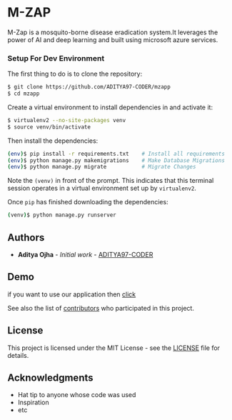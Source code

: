 # M-ZAP
M-Zap is a mosquito-borne disease eradication system.It leverages the power of AI and deep learning and built using microsoft azure services.


### Setup For Dev Environment

The first thing to do is to clone the repository:

```sh
$ git clone https://github.com/ADITYA97-CODER/mzapp
$ cd mzapp
```

Create a virtual environment to install dependencies in and activate it:

```sh
$ virtualenv2 --no-site-packages venv
$ source venv/bin/activate
```
Then install the dependencies:

```sh
(env)$ pip install -r requirements.txt    # Install all requirements
(env)$ python manage.py makemigrations    # Make Database Migrations
(env)$ python manage.py migrate           # Migrate Changes
```
Note the `(venv)` in front of the prompt. This indicates that this terminal
session operates in a virtual environment set up by `virtualenv2`.

Once `pip` has finished downloading the dependencies:
```sh
(venv)$ python manage.py runserver
```




## Authors

* **Aditya Ojha** - *Initial work* - [ADITYA97-CODER](https://github.com/ADITYA97-CODER)
## Demo
if you want to use our application then [click](https://m-zapp.azurewebsites.net/)

See also the list of [contributors](https://github.com/ADITYA97-CODER/mzapp/contributors) who participated in this project.

## License

This project is licensed under the MIT License - see the [LICENSE](https://github.com/ADITYA97-CODER/mzapp/blob/master/LICENSE) file for details.

## Acknowledgments

* Hat tip to anyone whose code was used
* Inspiration
* etc


